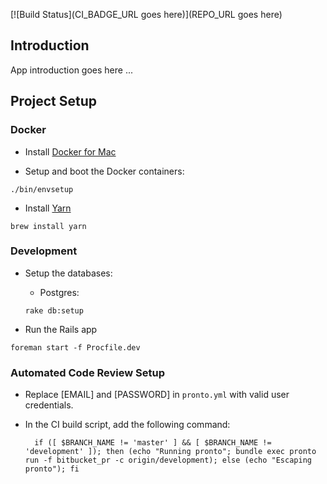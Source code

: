 [![Build Status](CI_BADGE_URL goes here)](REPO_URL goes here)

## Introduction

App introduction goes here ...

## Project Setup

### Docker

* Install [Docker for Mac](https://docs.docker.com/docker-for-mac/install/)

* Setup and boot the Docker containers:

```
./bin/envsetup
```

* Install [Yarn](https://yarnpkg.com/lang/en/docs/install/#mac-tab)

```
brew install yarn
```

### Development

* Setup the databases:

    * Postgres:
    
    ```
    rake db:setup
    ```

* Run the Rails app

```
foreman start -f Procfile.dev
```

### Automated Code Review Setup

* Replace [EMAIL] and [PASSWORD] in `pronto.yml` with valid user credentials.

* In the CI build script, add the following command:
        
  ```
    if ([ $BRANCH_NAME != 'master' ] && [ $BRANCH_NAME != 'development' ]); then (echo "Running pronto"; bundle exec pronto run -f bitbucket_pr -c origin/development); else (echo "Escaping pronto"); fi
  ```